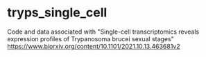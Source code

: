 # tryps_single_cell

Code and data associated with "Single-cell transcriptomics reveals expression profiles of Trypanosoma brucei sexual stages" https://www.biorxiv.org/content/10.1101/2021.10.13.463681v2
